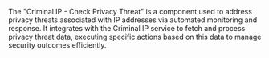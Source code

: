 The "Criminal IP - Check Privacy Threat" is a component used to address privacy threats associated with IP addresses via automated monitoring and response. It integrates with the Criminal IP service to fetch and process privacy threat data, executing specific actions based on this data to manage security outcomes efficiently.
